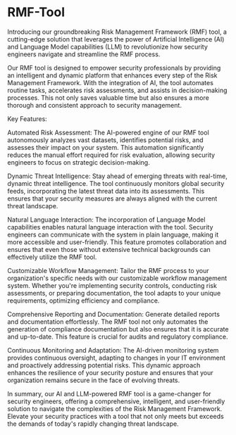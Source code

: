 # RMF-Tool
Introducing our groundbreaking Risk Management Framework (RMF) tool, a cutting-edge solution that leverages the power of Artificial Intelligence (AI) and Language Model capabilities (LLM) to revolutionize how security engineers navigate and streamline the RMF process.

Our RMF tool is designed to empower security professionals by providing an intelligent and dynamic platform that enhances every step of the Risk Management Framework. With the integration of AI, the tool automates routine tasks, accelerates risk assessments, and assists in decision-making processes. This not only saves valuable time but also ensures a more thorough and consistent approach to security management.

Key Features:

Automated Risk Assessment:
    The AI-powered engine of our RMF tool autonomously analyzes vast datasets, identifies potential risks, and assesses their impact on your system. This automation significantly reduces the manual effort required for risk evaluation, allowing security engineers to focus on strategic decision-making.

Dynamic Threat Intelligence:
    Stay ahead of emerging threats with real-time, dynamic threat intelligence. The tool continuously monitors global security feeds, incorporating the latest threat data into its assessments. This ensures that your security measures are always aligned with the current threat landscape.

Natural Language Interaction:
    The incorporation of Language Model capabilities enables natural language interaction with the tool. Security engineers can communicate with the system in plain language, making it more accessible and user-friendly. This feature promotes collaboration and ensures that even those without extensive technical backgrounds can effectively utilize the RMF tool.

Customizable Workflow Management:
    Tailor the RMF process to your organization's specific needs with our customizable workflow management system. Whether you're implementing security controls, conducting risk assessments, or preparing documentation, the tool adapts to your unique requirements, optimizing efficiency and compliance.

Comprehensive Reporting and Documentation:
    Generate detailed reports and documentation effortlessly. The RMF tool not only automates the generation of compliance documentation but also ensures that it is accurate and up-to-date. This feature is crucial for audits and regulatory compliance.

Continuous Monitoring and Adaptation:
    The AI-driven monitoring system provides continuous oversight, adapting to changes in your IT environment and proactively addressing potential risks. This dynamic approach enhances the resilience of your security posture and ensures that your organization remains secure in the face of evolving threats.

In summary, our AI and LLM-powered RMF tool is a game-changer for security engineers, offering a comprehensive, intelligent, and user-friendly solution to navigate the complexities of the Risk Management Framework. Elevate your security practices with a tool that not only meets but exceeds the demands of today's rapidly changing threat landscape.
